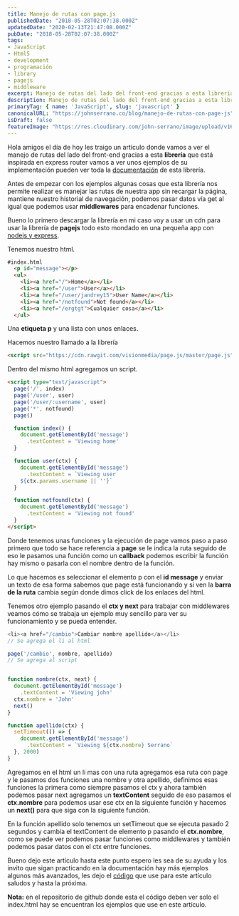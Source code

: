 ```yaml
---
title: Manejo de rutas con page.js
publishedDate: "2018-05-28T02:07:38.000Z"
updatedDate: "2020-02-13T21:47:08.000Z"
pubDate: "2018-05-28T02:07:38.000Z"
tags: 
- JavaScript
- Html5
- development
- programación
- library
- pagejs
- middleware
excerpt: Manejo de rutas del lado del front-end gracias a esta librería que está inspirada en express router veremos unos  ejemplos de su implementación.
description: Manejo de rutas del lado del front-end gracias a esta librería que está inspirada en express router veremos unos  ejemplos de su implementación.
primaryTag: { name: 'JavaScript', slug: 'javascript' }
canonicalURL: "https://johnserrano.co/blog/manejo-de-rutas-con-page-js"
isDraft: false
featureImage: "https://res.cloudinary.com/john-serrano/image/upload/v1683216196/John%20Serrano/Blog%20Post/manejo-de-rutas-con-page-js/pagejs_lqse0j.jpg"
---
```


Hola amigos el día de hoy les traigo un artículo donde vamos a ver el manejo de rutas del lado del front-end gracias a esta **librería** que está inspirada en express router vamos a ver unos  ejemplos de su implementación pueden ver toda la [documentación](https://github.com/visionmedia/page.js) de esta librería.

Antes de empezar con los ejemplos algunas cosas que esta librería nos permite realizar es manejar las rutas de nuestra app sin recargar la página, mantiene nuestro historial de navegación, podemos pasar datos vía get al igual que podemos usar **middlewares** para encadenar funciones.

Bueno lo primero descargar la librería en mi caso voy a usar un cdn para usar la librería de **pagejs** todo esto mondado en una pequeña app con [nodejs y express](https://blog.johnserrano.co/servidor-basico-con-node-js/).

Tenemos nuestro html.

```html
#index.html
  <p id="message"></p>
  <ul>
    <li><a href="/">Home</a></li>
    <li><a href="/user">User</a></li>
    <li><a href="/user/jandrey15">User Name</a></li>
    <li><a href="/notfound">Not found</a></li>
    <li><a href="/ergtgt">Cualquier cosa</a></li>
  </ul>
  ```
    
    

Una **etiqueta p** y una lista con unos enlaces.

Hacemos nuestro llamado a la librería

```html
<script src="https://cdn.rawgit.com/visionmedia/page.js/master/page.js"></script>
```
    

Dentro del mismo html agregamos un script.

```html
<script type="text/javascript">
  page('/', index)
  page('/user', user)
  page('/user/:username', user)
  page('*', notfound)
  page()

  function index() {
    document.getElementById('message')
      .textContent = 'Viewing home'
  }

  function user(ctx) {
    document.getElementById('message')
      .textContent = `Viewing user 
    ${ctx.params.username || ''}`
  }

  function notfound(ctx) {
    document.getElementById('message')
      .textContent = 'Viewing not found'
  }
</script>
  ```
    
    

Donde tenemos unas funciones y la ejecución de page vamos paso a paso primero que todo se hace referencia a **page** se le indica la ruta seguido de eso le pasamos una función como un **callback** podemos escribir la función hay mismo o pasarla con el nombre dentro de la función.

Lo que hacemos es seleccionar el elemento p con el **id message** y enviar un texto de esa forma sabemos que page está funcionando y si ven la **barra de la ruta** cambia según donde dimos click de los enlaces del html.

Tenemos otro ejemplo pasando el **ctx y next** para trabajar con middlewares veamos cómo se trabaja un ejemplo muy sencillo para ver su funcionamiento y se pueda entender.

```js
<li><a href="/cambio">Cambiar nombre apellido</a></li>
// Se agrega el li al html

page('/cambio', nombre, apellido)
// Se agrega al script


function nombre(ctx, next) {
  document.getElementById('message')
    .textContent = 'Viewing john'
  ctx.nombre = 'John'
  next()
}

function apellido(ctx) {
  setTimeout(() => {
    document.getElementById('message')
      .textContent = `Viewing ${ctx.nombre} Serrano`
  }, 2000)
}
``` 

Agregamos en el html un li mas con una ruta agregamos esa ruta con page y le pasamos dos funciones una nombre y otra apellido, definimos esas funciones la primera como siempre pasamos el ctx y ahora también podemos pasar next agregamos un **textContent** seguido de eso pasamos el **ctx.nombre** para podemos usar ese ctx en la siguiente función y hacemos un **next()** para que siga con la siguiente función.

En la función apellido solo tenemos un setTimeout que se ejecuta pasado 2 segundos y cambia el textContent de elemento p pasando el **ctx.nombre**, como se puede ver podemos pasar funciones como middlewares y también podemos pasar datos con el ctx entre funciones.

Bueno dejo este artículo hasta este punto espero les sea de su ayuda y los invito que sigan practicando en la documentación hay más ejemplos algunos más avanzados, les dejo el [código](https://github.com/johnserrano15/pagejs/tree/prueba/public) que use para este artículo saludos y hasta la próxima.

**Nota:** en el repositorio de github donde esta el código deben ver solo el index.html hay se encuentran los ejemplos que use en este artículo.
